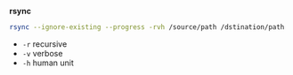 **rsync**
```sh
rsync --ignore-existing --progress -rvh /source/path /dstination/path
```
- `-r` recursive
- `-v` verbose
- `-h` human unit
